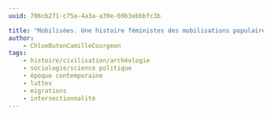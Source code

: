```yaml
---
uuid: 706cb271-c75a-4a3a-a39e-69b3ebbbfc3b

title: "Mobilisées. Une histoire féministes des mobilisations populaires de Fanny Gallot"
author: 
    - ChloeButonCamilleCourgeon
tags:
    - histoire/civilisation/archéologie
    - sociologie/science politique
    - époque contemporaine
    - luttes
    - migrations
    - intersectionnalité
---
```


